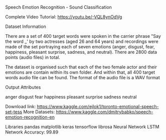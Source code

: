 Speech Emotion Recognition - Sound Classification

Complete Video Tutorial: https://youtu.be/-VQL8ynOdVg

Dataset Information

There are a set of 400 target words were spoken in the carrier phrase "Say the word _' by two actresses (aged 26 and 64 years) and recordings were made of the set portraying each of seven emotions (anger, disgust, fear, happiness, pleasant surprise, sadness, and neutral). There are 2800 data points (audio files) in total.

The dataset is organised such that each of the two female actor and their emotions are contain within its own folder. And within that, all 400 target words audio file can be found. The format of the audio file is a WAV format

Output Attributes

anger
disgust
fear
happiness
pleasant surprise
sadness
neutral

Download link: https://www.kaggle.com/ejlok1/toronto-emotional-speech-set-tess More Datasets: https://www.kaggle.com/dmitrybabko/speech-emotion-recognition-en

Libraries
pandas
matplotlib
keras
tensorflow
librosa
Neural Network
LSTM Network
Accuracy: 99.89
